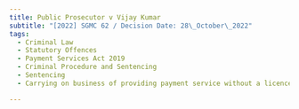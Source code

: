 ```yaml
---
title: Public Prosecutor v Vijay Kumar
subtitle: "[2022] SGMC 62 / Decision Date: 28\_October\_2022"
tags:
  - Criminal Law
  - Statutory Offences
  - Payment Services Act 2019
  - Criminal Procedure and Sentencing
  - Sentencing
  - Carrying on business of providing payment service without a licence

---
```

